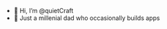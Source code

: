 - 👋 Hi, I’m @quietCraft
- 👀 Just a millenial dad who occasionally builds apps
<!---
quietCraft/quietCraft is a ✨ special ✨ repository because its `README.md` (this file) appears on your GitHub profile.
You can click the Preview link to take a look at your changes.
--->

